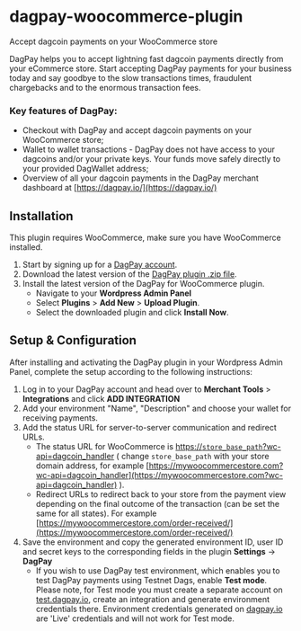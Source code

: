 # dagpay-woocommerce-plugin

Accept dagcoin payments on your WooCommerce store

DagPay helps you to accept lightning fast dagcoin payments directly from your eCommerce store. Start accepting DagPay payments for your business today and say goodbye to the slow transactions times, fraudulent chargebacks and to the enormous transaction fees.

### Key features of DagPay:
* Checkout with DagPay and accept dagcoin payments on your WooCommerce store;
* Wallet to wallet transactions - DagPay does not have access to your dagcoins and/or your private keys. Your funds move safely directly to your provided DagWallet address;
* Overview of all your dagcoin payments in the DagPay merchant dashboard at [https://dagpay.io/](https://dagpay.io/)

## Installation

This plugin requires WooCommerce, make sure you have WooCommerce installed.

1. Start by signing up for a [DagPay account](https://dagpay.io/public).
2. Download the latest version of the [DagPay plugin .zip file](https://github.com/dagpay/woocommerce-plugin/releases/download/v1.0.0/dagcoin.zip).
3. Install the latest version of the DagPay for WooCommerce plugin.
	* Navigate to your **Wordpress Admin Panel**
	* Select **Plugins** > **Add New** > **Upload Plugin**. 
	* Select the downloaded plugin and click **Install Now**.

## Setup & Configuration

After installing and activating the DagPay plugin in your Wordpress Admin Panel, complete the setup according to the following instructions:

1. Log in to your DagPay account and head over to **Merchant Tools** > **Integrations** and click **ADD INTEGRATION**
2. Add your environment "Name", "Description" and choose your wallet for receiving payments.
3. Add the status URL for server-to-server communication and redirect URLs. 
    * The status URL for WooCommerce is [https://`store_base_path`?wc-api=dagcoin_handler](https://store_base_path?wc-api=dagcoin_handler) ( change `store_base_path` with your store domain address, for example [https://mywoocommercestore.com?wc-api=dagcoin_handler](https://mywoocommercestore.com?wc-api=dagcoin_handler) ).
    * Redirect URLs to redirect back to your store from the payment view depending on the final outcome of the transaction (can be set the same for all states). For example [https://mywoocommercestore.com/order-received/](https://mywoocommercestore.com/order-received/)
4. Save the environment and copy the generated environment ID, user ID and secret keys to the corresponding fields in the plugin **Settings** -> **DagPay**
	* If you wish to use DagPay test environment, which enables you to test DagPay payments using Testnet Dags, enable **Test mode**. Please note, for Test mode you must create a separate account on [test.dagpay.io](https://test.dagpay.io), create an integration and generate environment credentials there. Environment credentials generated on [dagpay.io](https://dagpay.io/) are 'Live' credentials and will not work for Test mode.

